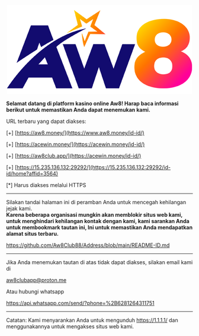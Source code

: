 <div align="center">
	<img src="https://github.com/Aw8Club88/Address/blob/main/AW8.png" alt="Editor" width="500">
</div>

**Selamat datang di platform kasino online Aw8! Harap baca informasi berikut untuk memastikan Anda dapat menemukan kami.**<br>

URL terbaru yang dapat diakses:

[+]  [https://aw8.money/](https://www.aw8.money/id-id/)

[+] [https://acewin.money/](https://acewin.money/id-id/)

[+] [https://aw8club.app/](https://acewin.money/id-id/)

[+] [https://15.235.136.132:29292/](https://15.235.136.132:29292/id-id/home?affid=3564)

[*] Harus diakses melalui HTTPS

------------------------------------------------

Silakan tandai halaman ini di peramban Anda untuk mencegah kehilangan jejak kami.<br>
**Karena beberapa organisasi mungkin akan memblokir situs web kami, untuk menghindari kehilangan kontak dengan kami, kami sarankan Anda untuk membookmark tautan ini, Ini untuk memastikan Anda mendapatkan alamat situs terbaru.**

https://github.com/Aw8Club88/Address/blob/main/README-ID.md

------------------------------------------------

Jika Anda menemukan tautan di atas tidak dapat diakses, silakan email kami di

aw8clubapp@proton.me

Atau hubungi whatsapp

https://api.whatsapp.com/send/?phone=%2B6281264311751

------------------------------------------------

Catatan:
Kami menyarankan Anda untuk mengunduh https://1.1.1.1/ dan menggunakannya untuk mengakses situs web kami.
